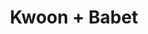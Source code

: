 ---
layout: post
category: concert
title: Kwoon + Babet
artists: 
- Kwoon
- Babet
place: 
- Supersonic Records
country: France
city: Paris
---